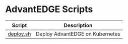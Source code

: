 # AdvantEDGE Scripts

Script   | Description
---------|------------
[deploy.sh](../script/deploy.sh)  |  Deploy AdvantEDGE on Kubernetes
